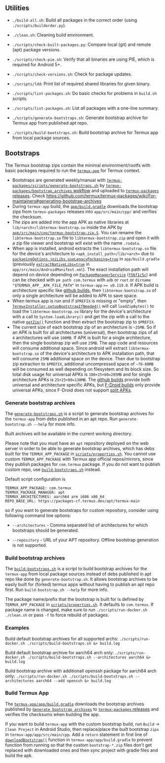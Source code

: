 ## Utilities

- `./build-all.sh`:
  Build all packages in the correct order (using `./scripts/buildorder.py`).

- `./clean.sh`:
  Cleaning build environment.

- `./scripts/check-built-packages.py`:
  Compare local (git) and remote (apt) package versions.

- `./scripts/check-pie.sh`:
  Verify that all binaries are using PIE, which is required for Android 5+.

- `./scripts/check-versions.sh`:
  Check for package updates.

- `./scripts/ldd`:
  Print list of required shared libraries for given binary.

- `./scripts/lint-packages.sh`:
  Do basic checks for problems in `build.sh` scripts.

- `./scripts/list-packages.sh`:
  List all packages with a one-line summary.

- `./scripts/generate-bootstraps.sh`:
  Generate bootstrap archive for Termux app from published apt repo.

- `./scripts/build-bootstraps.sh`:
  Build bootstrap archive for Termux app from local package sources.

## Bootstraps

The Termux bootstrap zips contain the minimal environment/rootfs with basic packages required to run the [`termux-app`](https://github.com/termux/termux-app) for Termux context.

- Bootstraps are generated weekly/manual with [`termux-packages/scripts/generate-bootstraps.sh`](https://github.com/termux/termux-packages/blob/master/scripts/generate-bootstraps.sh) by [`termux-packages/bootstrap_archives` wokflow](https://github.com/termux/termux-packages/blob/master/.github/workflows/bootstrap_archives.yml) and uploaded to [`termux-packages` releases](https://github.com/termux/termux-packages/releases). Check https://github.com/termux/termux-packages/wiki/For-maintainers#generating-bootstrap-archives
- During `termux-app` build, the [`app/build.gradle`](https://github.com/termux/termux-app/blob/master/app/build.gradle) downloads the bootstrap zips from `termux-packages` releases into `app/src/main/cpp/` and verifies the checksum.
- The zips are added into the app APK as native libraries at `lib/<arch>/libtermux-bootstrap.so` inside the APK by [`app/src/main/cpp/termux-bootstrap-zip.S`](https://github.com/termux/termux-app/blob/master/app/src/main/cpp/termux-bootstrap-zip.S). You can rename the `libtermux-bootstrap.so` file to `libtermux-bootstrap.zip` and open it with a zip file viewer and bootstrap will exist with the name `.rodata`. 
- When app is installed, android extracts the `libtermux-bootstrap.so` file for the device's architecture to `<apk_install_path>/lib/<arch>` due to [`packagingOptions.jniLibs.useLegacyPackaging=true`](https://developer.android.com/reference/tools/gradle-api/7.1/com/android/build/api/dsl/JniLibsPackagingOptions#uselegacypackaging) in `app/build.gradle` (previously [`extractNativeLibs=true`](https://developer.android.com/guide/topics/manifest/application-element#extractNativeLibs) in `app/src/main/AndroidManifest.xml`). The exact installation path will depend on device depending on [`PackageManagerService`](https://cs.android.com/android/platform/superproject/+/android-12.0.0_r4:frameworks/base/services/core/java/com/android/server/pm/PackageManagerService.java;l=18952) ([`f56f1c5c`](https://cs.android.com/android/_/android/platform/frameworks/base/+/f56f1c5c587ed5af452ed1b339218dabc12c9f93)) and can be checked with `pm path com.termux` with `adb` or `root` or `dirname "$TERMUX_APP__APK_FILE_PATH"` in `termux-app` `>= v0.119.0`. If APK build is architecture specific like [github builds](https://github.com/termux/termux-app#github), then `libtermux-bootstrap.so` of only a single architecture will be added to APK to save space.
- When termux app is run and if `$PREFIX` is missing or "empty", then [`TermuxInstaller.setupBootstrapIfNeeded()`](https://github.com/termux/termux-app/blob/master/app/src/main/java/com/termux/app/TermuxInstaller.java) will call `loadZipBytes()` to load the `libtermux-bootstrap.so` library for the device's architecture with a call to `System.loadLibrary()` and get the zip with a call to the native [`getZip()`](https://github.com/termux/termux-app/blob/master/app/src/main/cpp/termux-bootstrap.c) function and then extract the bootstrap zip to `$PREFIX`.
- The current size of each bootstrap zip of an architecture is `~25MB`. So if an APK is built for all architectures (universal), then bootstrap zips of all `4` architectures will use `100MB`. If APK is built for a single architecture, then the single bootstrap zip will use `25MB`. The app code and resources will consume additional space. Since android will extract `libtermux-bootstrap.so` of the device's architecture to APK installation path, that will consume `25MB` additional space on the device. Then due to bootstrap zip extraction to `$PREFIX`, additional uncompressed space of `~70-80MB` will be consumed as well depending on filesystem and its block size. So total disk usage for universal APKs is `100+25+80=205MB` and for single architecture APKs is `25+25+80=130MB`. The [github builds](https://github.com/termux/termux-app#github) provide both universal and architecture specific APKs, but [F-Droid builds](https://github.com/termux/termux-app#f-droid) only provide universal APKs, since F-Droid does not support [split APKs](https://github.com/termux/termux-app/pull/1904).

### Generate bootstrap archives

The [`generate-bootstraps.sh`](https://github.com/termux/termux-packages/blob/master/scripts/generate-bootstraps.sh) is a script to generate bootstrap archives for the `termux-app` from debs published in an apt repo. Run `generate-bootstrap.sh --help` for more info.

Built archives will be available in the current working directory.

Please note that you must have an `apt` repository deployed on the web server in order to be able to generate bootstrap archives, which has debs built for the `TERMUX_APP_PACKAGE` in [`scripts/properties.sh`](https://github.com/termux/termux-packages/blob/master/scripts/properties.sh). You cannot use custom `TERMUX_APP_PACKAGE` with Termux app official repos/mirrors, since they publish packages for `com.termux` package. If you do not want to publish custom repo, use [`build-bootstraps.sh`](#build-bootstrap-archives) instead.

Default script configuration is
```
TERMUX_APP_PACKAGE: com.termux
TERMUX_PACKAGE_MANAGER: apt
TERMUX_ARCHITECTURES: aarch64 arm i686 x86_64
REPO_BASE_URL: https://packages-cf.termux.dev/apt/termux-main
```
so if you want to generate bootstraps for custom repository, consider using
following command line options:

- `--architectures` - Comma separated list of architectures for which bootstraps
  should be generated.

- `--repository` - URL of your APT repository. Offline bootstrap generation is not
  supported.


### Build bootstrap archives

The [`build-bootstraps.sh`](https://github.com/termux/termux-packages/blob/master/scripts/build-bootstraps.sh) is a script to build bootstrap archives for the `termux-app` from local package sources instead of debs published in apt repo like done by `generate-bootstrap.sh`. It allows bootstrap archives to be easily built for (forked) termux apps without having to publish an apt repo first. Run `build-bootstrap.sh --help` for more info.

The package name/prefix that the bootstrap is built for is defined by `TERMUX_APP_PACKAGE` in [`scripts/properties.sh`](https://github.com/termux/termux-packages/blob/master/scripts/properties.sh). It defaults to `com.termux`. If package name is changed, make sure to run `./scripts/run-docker.sh ./clean.sh` or pass `-f` to force rebuild of packages.

### Examples

Build default bootstrap archives for all supported archs:
`./scripts/run-docker.sh ./scripts/build-bootstraps.sh &> build.log`

Build default bootstrap archive for aarch64 arch only:
`./scripts/run-docker.sh ./scripts/build-bootstraps.sh --architectures aarch64 &> build.log`

Build bootstrap archive with additionall openssh package for aarch64 arch only:
`./scripts/run-docker.sh ./scripts/build-bootstraps.sh --architectures aarch64 --add openssh &> build.log`


### Build Termux App

The [`termux-app/app/build.gradle`](https://github.com/termux/termux-app/blob/v0.118.0/app/build.gradle#L196) downloads the bootstrap archives published by [`
Generate bootstrap archives
`](https://github.com/termux/termux-packages/actions/workflows/bootstrap_archives.yml) to [`termux-packages` releases](https://github.com/termux/termux-packages/releases) and verifies the checksums when building the app.

If you want to build `termux-app` with the custom bootstrap build, run `Build` -> `Clean Project` in Android Studio, then replace/place the built bootstrap `zips` in `termux-app/app/src/main/cpp`. Add a `return` statement in first line of [`downloadBootstrap()`](https://github.com/termux/termux-app/blob/v0.118.0/app/build.gradle#L196) function in `termux-app/app/build.gradle` to prevent function from running so that the custom `bootstrap-*.zip` files don't get replaced with downloaded ones and then sync project with gradle files and build the apk.
